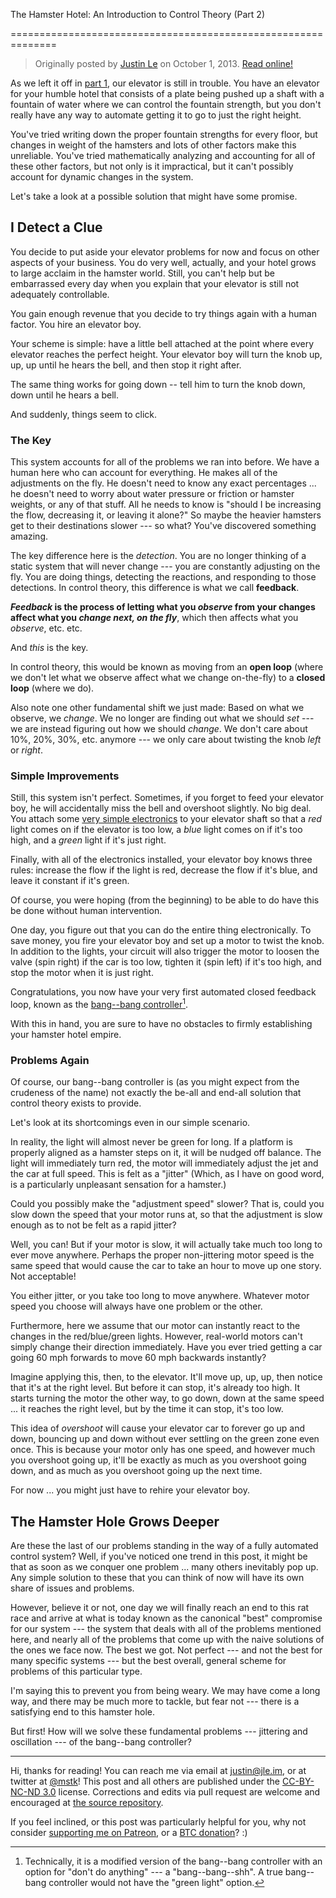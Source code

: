 The Hamster Hotel: An Introduction to Control Theory (Part 2)

==============================================================

> Originally posted by [Justin Le](https://blog.jle.im/) on October 1, 2013.
> [Read online!](https://blog.jle.im/entry/the-hamster-hotel-an-introduction-to-control-theory-2.html)

As we left it off in [part
1](/entry/the-hamster-hotel-an-introduction-to-control-theory), our elevator is
still in trouble. You have an elevator for your humble hotel that consists of a
plate being pushed up a shaft with a fountain of water where we can control the
fountain strength, but you don't really have any way to automate getting it to
go to just the right height.

You've tried writing down the proper fountain strengths for every floor, but
changes in weight of the hamsters and lots of other factors make this
unreliable. You've tried mathematically analyzing and accounting for all of
these other factors, but not only is it impractical, but it can't possibly
account for dynamic changes in the system.

Let's take a look at a possible solution that might have some promise.

## I Detect a Clue

You decide to put aside your elevator problems for now and focus on other
aspects of your business. You do very well, actually, and your hotel grows to
large acclaim in the hamster world. Still, you can't help but be embarrassed
every day when you explain that your elevator is still not adequately
controllable.

You gain enough revenue that you decide to try things again with a human factor.
You hire an elevator boy.

Your scheme is simple: have a little bell attached at the point where every
elevator reaches the perfect height. Your elevator boy will turn the knob up,
up, up until he hears the bell, and then stop it right after.

The same thing works for going down -- tell him to turn the knob down, down
until he hears a bell.

And suddenly, things seem to click.

### The Key

This system accounts for all of the problems we ran into before. We have a human
here who can account for everything. He makes all of the adjustments on the fly.
He doesn't need to know any exact percentages ... he doesn't need to worry about
water pressure or friction or hamster weights, or any of that stuff. All he
needs to know is "should I be increasing the flow, decreasing it, or leaving it
alone?" So maybe the heavier hamsters get to their destinations slower --- so
what? You've discovered something amazing.

The key difference here is the *detection*. You are no longer thinking of a
static system that will never change --- you are constantly adjusting on the
fly. You are doing things, detecting the reactions, and responding to those
detections. In control theory, this difference is what we call **feedback**.

***Feedback* is the process of letting what you *observe* from your changes
affect what you *change next, on the fly***, which then affects what you
*observe*, etc. etc.

And *this* is the key.

In control theory, this would be known as moving from an **open loop** (where we
don't let what we observe affect what we change on-the-fly) to a **closed loop**
(where we do).

Also note one other fundamental shift we just made: Based on what we observe, we
*change*. We no longer are finding out what we should *set* --- we are instead
figuring out how we should *change*. We don't care about 10%, 20%, 30%, etc.
anymore --- we only care about twisting the knob *left* or *right*.

### Simple Improvements

Still, this system isn't perfect. Sometimes, if you forget to feed your elevator
boy, he will accidentally miss the bell and overshoot slightly. No big deal. You
attach some [very simple electronics](http://www.snapcircuits.net/) to your
elevator shaft so that a *red* light comes on if the elevator is too low, a
*blue* light comes on if it's too high, and a *green* light if it's just right.

Finally, with all of the electronics installed, your elevator boy knows three
rules: increase the flow if the light is red, decrease the flow if it's blue,
and leave it constant if it's green.

Of course, you were hoping (from the beginning) to be able to do have this be
done without human intervention.

One day, you figure out that you can do the entire thing electronically. To save
money, you fire your elevator boy and set up a motor to twist the knob. In
addition to the lights, your circuit will also trigger the motor to loosen the
valve (spin right) if the car is too low, tighten it (spin left) if it's too
high, and stop the motor when it is just right.

Congratulations, you now have your very first automated closed feedback loop,
known as the [bang--bang
controller](http://en.wikipedia.org/wiki/Bang%E2%80%93bang_control)[^1].

With this in hand, you are sure to have no obstacles to firmly establishing your
hamster hotel empire.

### Problems Again

Of course, our bang--bang controller is (as you might expect from the crudeness
of the name) not exactly the be-all and end-all solution that control theory
exists to provide.

Let's look at its shortcomings even in our simple scenario.

In reality, the light will almost never be green for long. If a platform is
properly aligned as a hamster steps on it, it will be nudged off balance. The
light will immediately turn red, the motor will immediately adjust the jet and
the car at full speed. This is felt as a "jitter" (Which, as I have on good
word, is a particularly unpleasant sensation for a hamster.)

Could you possibly make the "adjustment speed" slower? That is, could you slow
down the speed that your motor runs at, so that the adjustment is slow enough as
to not be felt as a rapid jitter?

Well, you can! But if your motor is slow, it will actually take much too long to
ever move anywhere. Perhaps the proper non-jittering motor speed is the same
speed that would cause the car to take an hour to move up one story. Not
acceptable!

You either jitter, or you take too long to move anywhere. Whatever motor speed
you choose will always have one problem or the other.

Furthermore, here we assume that our motor can instantly react to the changes in
the red/blue/green lights. However, real-world motors can't simply change their
direction immediately. Have you ever tried getting a car going 60 mph forwards
to move 60 mph backwards instantly?

Imagine applying this, then, to the elevator. It'll move up, up, up, then notice
that it's at the right level. But before it can stop, it's already too high. It
starts turning the motor the other way, to go down, down at the same speed ...
it reaches the right level, but by the time it can stop, it's too low.

This idea of *overshoot* will cause your elevator car to forever go up and down,
bouncing up and down without ever settling on the green zone even once. This is
because your motor only has one speed, and however much you overshoot going up,
it'll be exactly as much as you overshoot going down, and as much as you
overshoot going up the next time.

For now ... you might just have to rehire your elevator boy.

## The Hamster Hole Grows Deeper

Are these the last of our problems standing in the way of a fully automated
control system? Well, if you've noticed one trend in this post, it might be that
as soon as we conquer one problem ... many others inevitably pop up. Any simple
solution to these that you can think of now will have its own share of issues
and problems.

However, believe it or not, one day we will finally reach an end to this rat
race and arrive at what is today known as the canonical "best" compromise for
our system --- the system that deals with all of the problems mentioned here,
and nearly all of the problems that come up with the naive solutions of the ones
we face now. The best we got. Not perfect --- and not the best for many specific
systems --- but the best overall, general scheme for problems of this particular
type.

I'm saying this to prevent you from being weary. We may have come a long way,
and there may be much more to tackle, but fear not --- there is a satisfying end
to this hamster hole.

But first! How will we solve these fundamental problems --- jittering and
oscillation --- of the bang--bang controller?

--------------------------------------------------------------------------------

Hi, thanks for reading! You can reach me via email at <justin@jle.im>, or at
twitter at [\@mstk](https://twitter.com/mstk)! This post and all others are
published under the [CC-BY-NC-ND
3.0](https://creativecommons.org/licenses/by-nc-nd/3.0/) license. Corrections
and edits via pull request are welcome and encouraged at [the source
repository](https://github.com/mstksg/inCode).

If you feel inclined, or this post was particularly helpful for you, why not
consider [supporting me on Patreon](https://www.patreon.com/justinle/overview),
or a [BTC donation](bitcoin:3D7rmAYgbDnp4gp4rf22THsGt74fNucPDU)? :)

[^1]: Technically, it is a modified version of the bang--bang controller with an
    option for "don't do anything" --- a "bang--bang--shh". A true bang--bang
    controller would not have the "green light" option.

